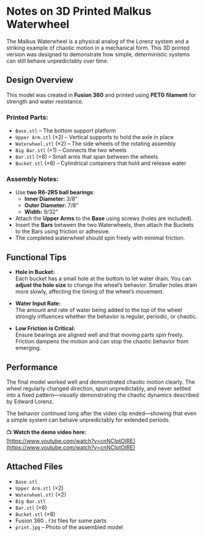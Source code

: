 # Notes on 3D Printed Malkus Waterwheel

The Malkus Waterwheel is a physical analog of the Lorenz system and a striking example of chaotic motion in a mechanical form. This 3D printed version was designed to demonstrate how simple, deterministic systems can still behave unpredictably over time.

## Design Overview

This model was created in **Fusion 360** and printed using **PETG filament** for strength and water resistance.

### Printed Parts:

- `Base.stl` – The bottom support platform  
- `Upper Arm.stl` (×2) – Vertical supports to hold the axle in place  
- `Waterwheel.stl` (×2) – The side wheels of the rotating assembly  
- `Big Bar.stl` (×1) – Connects the two wheels  
- `Bar.stl` (×8) – Small arms that span between the wheels  
- `Bucket.stl` (×8) – Cylindrical containers that hold and release water

### Assembly Notes:

- Use **two R6-2RS ball bearings**:  
  - **Inner Diameter:** 3/8"  
  - **Outer Diameter:** 7/8"  
  - **Width:** 9/32"
- Attach the **Upper Arms** to the **Base** using screws (holes are included).
- Insert the **Bars** between the two Waterwheels, then attach the Buckets to the Bars using friction or adhesive.
- The completed waterwheel should spin freely with minimal friction.

## Functional Tips

- **Hole in Bucket:**  
  Each bucket has a small hole at the bottom to let water drain. You can **adjust the hole size** to change the wheel’s behavior. Smaller holes drain more slowly, affecting the timing of the wheel’s movement.
  
- **Water Input Rate:**  
  The amount and rate of water being added to the top of the wheel strongly influences whether the behavior is regular, periodic, or chaotic.

- **Low Friction is Critical:**  
  Ensure bearings are aligned well and that moving parts spin freely. Friction dampens the motion and can stop the chaotic behavior from emerging.

## Performance

The final model worked well and demonstrated chaotic motion clearly. The wheel regularly changed direction, spun unpredictably, and never settled into a fixed pattern—visually demonstrating the chaotic dynamics described by Edward Lorenz.

The behavior continued long after the video clip ended—showing that even a simple system can behave unpredictably for extended periods.

📺 **Watch the demo video here:**  
[https://www.youtube.com/watch?v=cnNCIptOIRE](https://www.youtube.com/watch?v=cnNCIptOIRE)

## Attached Files

- `Base.stl`  
- `Upper Arm.stl` (×2)  
- `Waterwheel.stl` (×2)  
- `Big Bar.stl`  
- `Bar.stl` (×8)  
- `Bucket.stl` (×8)  
- Fusion 360 `.f3d` files for some parts  
- `print.jpg` – Photo of the assembled model  
